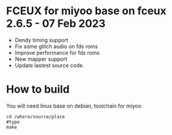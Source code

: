 # FCEUX for miyoo base on fceux 2.6.5 - 07 Feb 2023

- Dendy timing support
- Fix some glitch audio on fds roms
- Improve performance for fds roms
- New mapper support
- Update lastest source code.
# How to build
You will need linux base on debian, toolchain for miyoo

```
cd /where/source/place
#type
make

```
